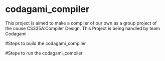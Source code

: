 # codagami_compiler
This project is aimed to make a compiler of our own as a group project of the couse CS335A:Compiler Design. This Project is being handled by team Codagami

#Steps to build the codagami_compiler

#Steps to run the codagami_compiler
